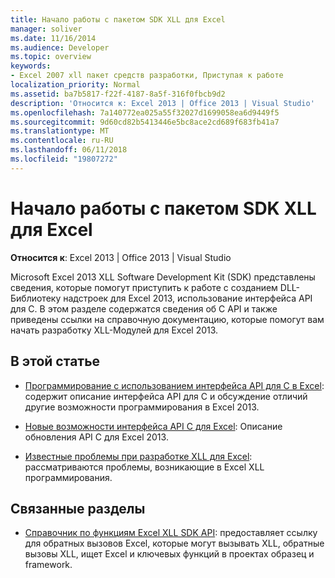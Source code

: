 ```yaml
---
title: Начало работы с пакетом SDK XLL для Excel
manager: soliver
ms.date: 11/16/2014
ms.audience: Developer
ms.topic: overview
keywords:
- Excel 2007 xll пакет средств разработки, Приступая к работе
localization_priority: Normal
ms.assetid: ba7b5817-f22f-4187-8a5f-316f0fbcb9d2
description: 'Относится к: Excel 2013 | Office 2013 | Visual Studio'
ms.openlocfilehash: 7a140772ea025a55f32027d1699058ea6d9449f5
ms.sourcegitcommit: 9d60cd82b5413446e5bc8ace2cd689f683fb41a7
ms.translationtype: MT
ms.contentlocale: ru-RU
ms.lasthandoff: 06/11/2018
ms.locfileid: "19807272"
---
```

# <a name="getting-started-with-the-excel-xll-sdk"></a>Начало работы с пакетом SDK XLL для Excel

**Относится к**: Excel 2013 | Office 2013 | Visual Studio 
  
Microsoft Excel 2013 XLL Software Development Kit (SDK) представлены сведения, которые помогут приступить к работе с созданием DLL-Библиотеку надстроек для Excel 2013, использование интерфейса API для C. В этом разделе содержатся сведения об C API и также приведены ссылки на справочную документацию, которые помогут вам начать разработку XLL-Модулей для Excel 2013.
  
## <a name="in-this-section"></a>В этой статье

- [Программирование с использованием интерфейса API для C в Excel](programming-with-the-c-api-in-excel.md): содержит описание интерфейса API для C и обсуждение отличий другие возможности программирования в Excel 2013.
    
- [Новые возможности интерфейса API C для Excel](what-s-new-in-the-c-api-for-excel.md): Описание обновления API C для Excel 2013.
    
- [Известные проблемы при разработке XLL для Excel](known-issues-in-excel-xll-development.md): рассматриваются проблемы, возникающие в Excel XLL программирования.
    
## <a name="related-sections"></a>Связанные разделы

- [Справочник по функциям Excel XLL SDK API](excel-xll-sdk-api-function-reference.md): предоставляет ссылку для обратных вызовов Excel, которые могут вызывать XLL, обратные вызовы XLL, ищет Excel и ключевых функций в проектах образец и framework.
    

